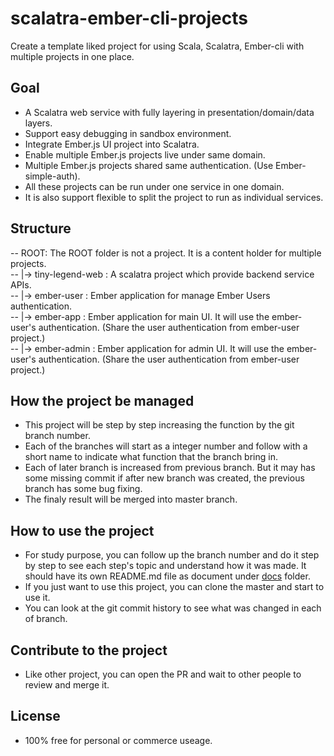 # scalatra-ember-cli-projects #
Create a template liked project for using Scala, Scalatra, Ember-cli with multiple projects in one place.

## Goal ##

- A Scalatra web service with fully layering in presentation/domain/data layers.
- Support easy debugging in sandbox environment.
- Integrate Ember.js UI project into Scalatra.
- Enable multiple Ember.js projects live under same domain.
- Multiple Ember.js projects shared same authentication. (Use Ember-simple-auth).
- All these projects can be run under one service in one domain. 
- It is also support flexible to split the project to run as individual services.  

## Structure ##

-- ROOT: The ROOT folder is not a project. It is a content holder for multiple projects. \
-- |-> tiny-legend-web : A scalatra project which provide backend service APIs. \
-- |-> ember-user : Ember application for manage Ember Users authentication. \
-- |-> ember-app : Ember application for main UI. It will use the ember-user's authentication. (Share the user authentication from ember-user project.) \
-- |-> ember-admin : Ember application for admin UI. It will use the ember-user's authentication. (Share the user authentication from ember-user project.) 

## How the project be managed ##

- This project will be step by step increasing the function by the git branch number. 
- Each of the branches will start as a integer number and follow with a short name to indicate what function that the branch bring in. 
- Each of later branch is increased from previous branch. But it may has some missing commit if after new branch was created, the previous branch has some bug fixing.
- The finaly result will be merged into master branch. 

## How to use the project ##

- For study purpose, you can follow up the branch number and do it step by step to see each step's topic and understand how it was made. 
It should have its own README.md file as document under [docs](docs/) folder.
- If you just want to use this project, you can clone the master and start to use it.
- You can look at the git commit history to see what was changed in each of branch.


## Contribute to the project ##

- Like other project, you can open the PR and wait to other people to review and merge it.

## License ##

- 100% free for personal or commerce useage.
